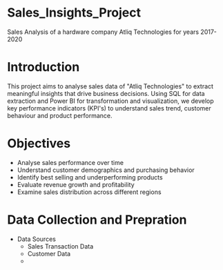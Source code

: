 # Sales_Insights_Project

Sales Analysis of a hardware company Atliq Technologies for years 2017-2020 

# Introduction

This project aims to analyse sales data of "Atliq Technologies" to extract meaningful insights that drive business decisions. Using SQL for data extraction and Power BI for transformation and visualization, we develop key performance indicators (KPI's) to understand sales trend, customer behaviour and product performance.


# Objectives

* Analyse sales performance over time
* Understand customer demographics and purchasing behavior
* Identify best selling and underperforming products
* Evaluate revenue growth and profitability
* Examine sales distribution across different regions

# Data Collection and Prepration

* Data Sources
  * Sales Transaction Data
  * Customer Data
  * 
